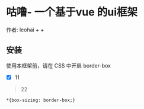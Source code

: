 # 咕噜- 一个基于vue 的ui框架

作者: leohai
+
+
## 安装
使用本框架前，请在 CSS 中开启 border-box
- [x] 11
> 22
```
*{box-sizing: border-box;}
```
